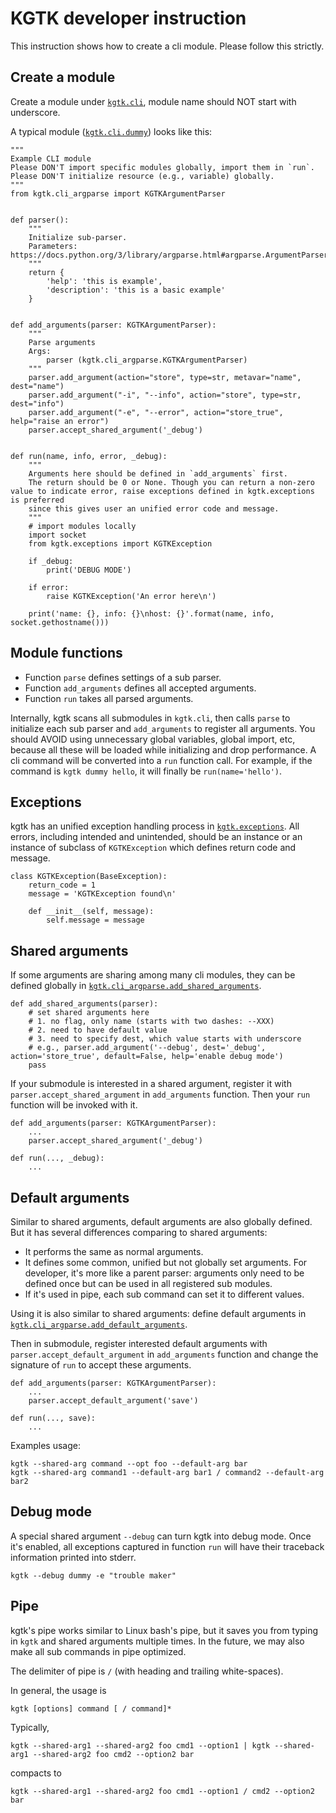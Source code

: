# KGTK developer instruction

This instruction shows how to create a cli module. Please follow this strictly.

## Create a module

Create a module under [`kgtk.cli`](https://github.com/usc-isi-i2/kgtk/tree/dev/kgtk/cli), module name should NOT start with underscore.

A typical module ([`kgtk.cli.dummy`](https://github.com/usc-isi-i2/kgtk/blob/dev/kgtk/cli/dummy.py)) looks like this:

```
"""
Example CLI module
Please DON'T import specific modules globally, import them in `run`.
Please DON'T initialize resource (e.g., variable) globally.
"""
from kgtk.cli_argparse import KGTKArgumentParser


def parser():
    """
    Initialize sub-parser.
    Parameters: https://docs.python.org/3/library/argparse.html#argparse.ArgumentParser
    """
    return {
        'help': 'this is example',
        'description': 'this is a basic example'
    }


def add_arguments(parser: KGTKArgumentParser):
    """
    Parse arguments
    Args:
        parser (kgtk.cli_argparse.KGTKArgumentParser)
    """
    parser.add_argument(action="store", type=str, metavar="name", dest="name")
    parser.add_argument("-i", "--info", action="store", type=str, dest="info")
    parser.add_argument("-e", "--error", action="store_true", help="raise an error")
    parser.accept_shared_argument('_debug')


def run(name, info, error, _debug):
    """
    Arguments here should be defined in `add_arguments` first.
    The return should be 0 or None. Though you can return a non-zero value to indicate error, raise exceptions defined in kgtk.exceptions is preferred
    since this gives user an unified error code and message.
    """
    # import modules locally
    import socket
    from kgtk.exceptions import KGTKException

    if _debug:
        print('DEBUG MODE')

    if error:
        raise KGTKException('An error here\n')

    print('name: {}, info: {}\nhost: {}'.format(name, info, socket.gethostname()))
```

## Module functions

- Function `parse` defines settings of a sub parser.
- Function `add_arguments` defines all accepted arguments.
- Function `run` takes all parsed arguments.

Internally, kgtk scans all submodules in `kgtk.cli`, then calls `parse` to initialize each sub parser and `add_arguments` to register all arguments. You should AVOID using unnecessary global variables, global import, etc, because all these will be loaded while initializing and drop performance. A cli command will be converted into a `run` function call. For example, if the command is `kgtk dummy hello`, it will finally be `run(name='hello')`.

## Exceptions

kgtk has an unified exception handling process in [`kgtk.exceptions`](https://github.com/usc-isi-i2/kgtk/blob/dev/kgtk/exceptions.py). All errors, including intended and unintended, should be an instance or an instance of subclass of `KGTKException` which defines return code and message.

```
class KGTKException(BaseException):
    return_code = 1
    message = 'KGTKException found\n'

    def __init__(self, message):
        self.message = message
```

## Shared arguments

If some arguments are sharing among many cli modules, they can be defined globally in [`kgtk.cli_argparse.add_shared_arguments`](https://github.com/usc-isi-i2/kgtk/blob/dev/kgtk/cli_argparse.py).

```
def add_shared_arguments(parser):
    # set shared arguments here
    # 1. no flag, only name (starts with two dashes: --XXX)
    # 2. need to have default value
    # 3. need to specify dest, which value starts with underscore
    # e.g., parser.add_argument('--debug', dest='_debug', action='store_true', default=False, help='enable debug mode')
    pass
```

If your submodule is interested in a shared argument, register it with `parser.accept_shared_argument` in `add_arguments` function. Then your `run` function will be invoked with it.

```
def add_arguments(parser: KGTKArgumentParser):
    ...
    parser.accept_shared_argument('_debug')

def run(..., _debug):
    ...
```

## Default arguments

Similar to shared arguments, default arguments are also globally defined. But it has several differences comparing to shared arguments:

- It performs the same as normal arguments.
- It defines some common, unified but not globally set arguments. For developer, it's more like a parent parser: arguments only need to be defined once but can be used in all registered sub modules.
- If it's used in pipe, each sub command can set it to different values.

Using it is also similar to shared arguments: define default arguments in [`kgtk.cli_argparse.add_default_arguments`](https://github.com/usc-isi-i2/kgtk/blob/dev/kgtk/cli_argparse.py).

Then in submodule, register interested default arguments with `parser.accept_default_argument` in `add_arguments` function and change the signature of `run` to accept these arguments.

```
def add_arguments(parser: KGTKArgumentParser):
    ...
    parser.accept_default_argument('save')

def run(..., save):
    ...
```

Examples usage:

```
kgtk --shared-arg command --opt foo --default-arg bar
kgtk --shared-arg command1 --default-arg bar1 / command2 --default-arg bar2
```

## Debug mode

A special shared argument `--debug` can turn kgtk into debug mode. Once it's enabled, all exceptions captured in function `run` will have their traceback information printed into stderr.

```
kgtk --debug dummy -e "trouble maker"
```

## Pipe

kgtk's pipe works similar to Linux bash's pipe, but it saves you from typing in `kgtk` and shared arguments multiple times. In the future, we may also make all sub commands in pipe optimized.

The delimiter of pipe is ` / ` (with heading and trailing white-spaces).

In general, the usage is
```
kgtk [options] command [ / command]*
```

Typically, 
```
kgtk --shared-arg1 --shared-arg2 foo cmd1 --option1 | kgtk --shared-arg1 --shared-arg2 foo cmd2 --option2 bar
``` 
compacts to 
```
kgtk --shared-arg1 --shared-arg2 foo cmd1 --option1 / cmd2 --option2 bar
```
